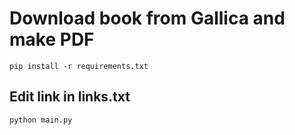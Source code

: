 # Download book from Gallica and make PDF

```
pip install -r requirements.txt

```
## Edit link in __links.txt__

```
python main.py


```
